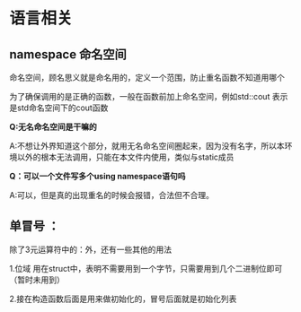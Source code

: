 # 语言相关

## namespace 命名空间

命名空间，顾名思义就是命名用的，定义一个范围，防止重名函数不知道用哪个

为了确保调用的是正确的函数，一般在函数前加上命名空间，例如std::cout 表示是std命名空间下的cout函数

**Q:无名命名空间是干嘛的**

A:不想让外界知道这个部分，就用无名命名空间圈起来，因为没有名字，所以本环境以外的根本无法调用，只能在本文件内使用，类似与static成员

**Q：可以一个文件写多个using namespace语句吗**

A:可以，但是真的出现重名的时候会报错，合法但不合理。

## 单冒号 ：

除了3元运算符中的：外，还有一些其他的用法

1.位域 用在struct中，表明不需要用到一个字节，只需要用到几个二进制位即可（暂时未用到）

2.接在构造函数后面是用来做初始化的，冒号后面就是初始化列表
